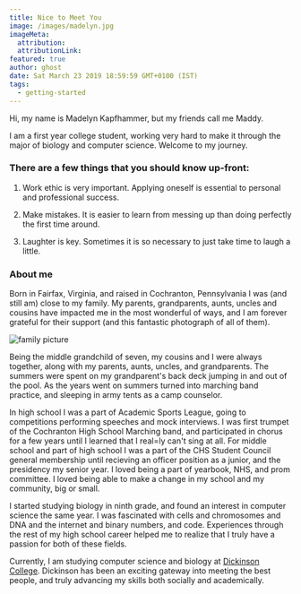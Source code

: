 ```yaml
---
title: Nice to Meet You  
image: /images/madelyn.jpg
imageMeta:
  attribution:
  attributionLink:
featured: true
author: ghost
date: Sat March 23 2019 18:59:59 GMT+0100 (IST)
tags:
  - getting-started
---
```


Hi, my name is Madelyn Kapfhammer, but my friends call me Maddy. 

I am a first year college student, working very hard to make it through the major of biology and computer science. Welcome to my journey. 


### There are a few things that you should know up-front:

1. Work ethic is very important. Applying oneself is essential to personal and professional success.

1. Make mistakes. It is easier to learn from messing up than doing perfectly the first time around. 

1. Laughter is key. Sometimes it is so necessary to just take time to laugh a little.

### About me
Born in Fairfax, Virginia, and raised in Cochranton, Pennsylvania I was (and still am) close to my family. My parents, grandparents, aunts, uncles and cousins have impacted me in the most wonderful of ways, and I am forever grateful for their support (and this fantastic photograph of all of them). 

![family picture](/images/newfamily.jpg)

Being the middle grandchild of seven, my cousins and I were always together, along with my parents, aunts, uncles, and grandparents. The summers were spent on my grandparent's back deck jumping in and out of the pool. As the years went on summers turned into marching band practice, and sleeping in army tents as a camp counselor. 

In high school I was a part of Academic Sports League, going to competitions performing speeches and mock interviews. I was first trumpet of the Cochranton High School Marching band, and participated in chorus for a few years until I learned that I real=ly can't sing at all. For middle school and part of high school I was a part of the CHS Student Council general membership until recieving an officer position as a junior, and the presidency my senior year. I loved being a part of yearbook, NHS, and prom committee. I loved being able to make a change in my school and my community, big or small. 

I started studying biology in ninth grade, and found an interest in computer science the same year. I was fascinated with cells and chromosomes and DNA and the internet and binary numbers, and code. Experiences through the rest of my high school career helped me to realize that I truly have a passion for both of these fields.  

Currently, I am studying computer science and biology at [Dickinson College](https://www.dickinson.edu). Dickinson has been an exciting gateway into meeting the best people, and truly advancing my skills both socially and academically. 
